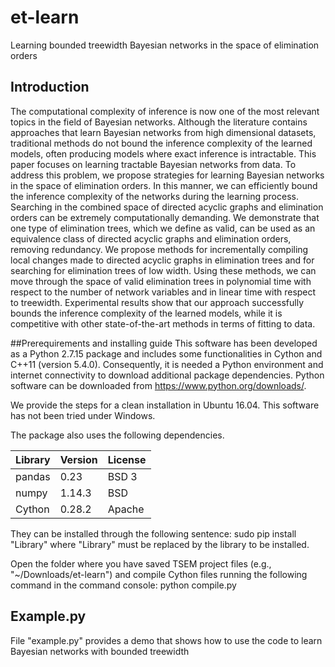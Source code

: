 # et-learn
Learning bounded treewidth Bayesian networks in the space of elimination orders
## Introduction
The computational complexity of inference is now one of the most relevant topics in the field of Bayesian networks. Although the literature contains approaches that learn Bayesian networks from high dimensional datasets, traditional methods do not bound the inference complexity of the learned models, often producing models where exact inference is intractable. This paper focuses on learning tractable Bayesian networks from data. To address this problem, we propose strategies for learning Bayesian networks in the space of elimination orders. In this manner, we can efficiently bound the inference complexity of the networks during the learning process. Searching in the combined space of directed acyclic graphs and elimination orders can be extremely computationally demanding. We demonstrate that one type of elimination trees, which we define as valid, can be used as an equivalence class of directed acyclic graphs and elimination orders, removing redundancy. We propose methods for incrementally compiling local changes made to directed acyclic graphs in elimination trees and for searching for elimination trees of low width. Using these methods, we can move through the space of valid elimination trees in polynomial time with respect to the number of network variables and in linear time with respect to treewidth. Experimental results show that our approach successfully bounds the inference complexity of the learned models, while it is competitive with other state-of-the-art methods in terms of fitting to data.

##Prerequirements and installing guide
This software has been developed as a Python 2.7.15 package and includes some functionalities in Cython and C++11 (version 5.4.0). Consequently, it is needed a Python environment and internet connectivity to download additional package dependencies. Python software can be downloaded from <https://www.python.org/downloads/>.

We provide the steps for a clean installation in Ubuntu 16.04. This software has not been tried under Windows.

The package also uses the following dependencies. 

|Library    |Version|License|
|-----------|-------|-------|
| pandas    |   0.23|  BSD 3|
|  numpy    | 1.14.3|    BSD|
| Cython    | 0.28.2| Apache|

They can be installed through the following sentence:
sudo pip install "Library" 
where "Library" must be replaced by the library to be installed.

Open the folder where you have saved TSEM project files (e.g., "~/Downloads/et-learn") and compile Cython files running the following command in the command console:
python compile.py

## Example.py
File "example.py" provides a demo that shows how to use the code to learn Bayesian networks with bounded treewidth

